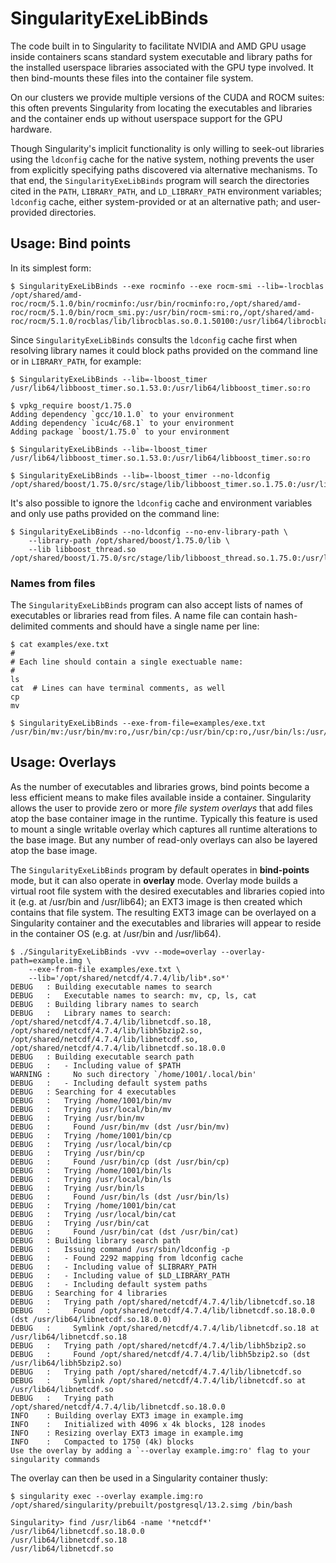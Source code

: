 # SingularityExeLibBinds

The code built in to Singularity to facilitate NVIDIA and AMD GPU usage inside containers scans standard system executable and library paths for the installed userspace libraries associated with the GPU type involved.  It then bind-mounts these files into the container file system.

On our clusters we provide multiple versions of the CUDA and ROCM suites:  this often prevents Singularity from locating the executables and libraries and the container ends up without userspace support for the GPU hardware.

Though Singularity's implicit functionality is only willing to seek-out libraries using the `ldconfig` cache for the native system, nothing prevents the user from explicitly specifying paths discovered via alternative mechanisms.  To that end, the `SingularityExeLibBinds` program will search the directories cited in the `PATH`, `LIBRARY_PATH`, and `LD_LIBRARY_PATH` environment variables; `ldconfig` cache, either system-provided or at an alternative path; and user-provided directories.

## Usage: Bind points

In its simplest form:

```(bash)
$ SingularityExeLibBinds --exe rocminfo --exe rocm-smi --lib=-lrocblas
/opt/shared/amd-roc/rocm/5.1.0/bin/rocminfo:/usr/bin/rocminfo:ro,/opt/shared/amd-roc/rocm/5.1.0/bin/rocm_smi.py:/usr/bin/rocm-smi:ro,/opt/shared/amd-roc/rocm/5.1.0/rocblas/lib/librocblas.so.0.1.50100:/usr/lib64/librocblas.so:ro
```

Since `SingularityExeLibBinds` consults the `ldconfig` cache first when resolving library names it could block paths provided on the command line or in `LIBRARY_PATH`, for example:

```(bash)
$ SingularityExeLibBinds --lib=-lboost_timer
/usr/lib64/libboost_timer.so.1.53.0:/usr/lib64/libboost_timer.so:ro

$ vpkg_require boost/1.75.0
Adding dependency `gcc/10.1.0` to your environment
Adding dependency `icu4c/68.1` to your environment
Adding package `boost/1.75.0` to your environment

$ SingularityExeLibBinds --lib=-lboost_timer
/usr/lib64/libboost_timer.so.1.53.0:/usr/lib64/libboost_timer.so:ro

$ SingularityExeLibBinds --lib=-lboost_timer --no-ldconfig
/opt/shared/boost/1.75.0/src/stage/lib/libboost_timer.so.1.75.0:/usr/lib64/libboost_timer.so:ro
```

It's also possible to ignore the `ldconfig` cache and environment variables and only use paths provided on the command line:

```(bash)
$ SingularityExeLibBinds --no-ldconfig --no-env-library-path \
    --library-path /opt/shared/boost/1.75.0/lib \
    --lib libboost_thread.so
/opt/shared/boost/1.75.0/src/stage/lib/libboost_thread.so.1.75.0:/usr/lib64/libboost_thread.so:ro
```

### Names from files

The `SingularityExeLibBinds` program can also accept lists of names of executables or libraries read from files.  A name file can contain hash-delimited comments and should have a single name per line:

```(bash)
$ cat examples/exe.txt 
#
# Each line should contain a single exectuable name:
#
ls
cat  # Lines can have terminal comments, as well
cp
mv

$ SingularityExeLibBinds --exe-from-file=examples/exe.txt 
/usr/bin/mv:/usr/bin/mv:ro,/usr/bin/cp:/usr/bin/cp:ro,/usr/bin/ls:/usr/bin/ls:ro,/usr/bin/cat:/usr/bin/cat:ro
```

## Usage: Overlays

As the number of executables and libraries grows, bind points become a less efficient means to make files available inside a container.  Singularity allows the user to provide zero or more *file system overlays* that add files atop the base container image in the runtime.  Typically this feature is used to mount a single writable overlay which captures all runtime alterations to the base image.  But any number of read-only overlays can also be layered atop the base image.

The `SingularityExeLibBinds` program by default operates in **bind-points** mode, but it can also operate in **overlay** mode.  Overlay mode builds a virtual root file system with the desired executables and libraries copied into it (e.g. at /usr/bin and /usr/lib64); an EXT3 image is then created which contains that file system.  The resulting EXT3 image can be overlayed on a Singularity container and the executables and libraries will appear to reside in the container OS (e.g. at /usr/bin and /usr/lib64).

```(bash)
$ ./SingularityExeLibBinds -vvv --mode=overlay --overlay-path=example.img \
    --exe-from-file examples/exe.txt \
    --lib='/opt/shared/netcdf/4.7.4/lib/lib*.so*'
DEBUG   : Building executable names to search
DEBUG   :   Executable names to search: mv, cp, ls, cat
DEBUG   : Building library names to search
DEBUG   :   Library names to search: /opt/shared/netcdf/4.7.4/lib/libnetcdf.so.18, /opt/shared/netcdf/4.7.4/lib/libh5bzip2.so, /opt/shared/netcdf/4.7.4/lib/libnetcdf.so, /opt/shared/netcdf/4.7.4/lib/libnetcdf.so.18.0.0
DEBUG   : Building executable search path
DEBUG   :   - Including value of $PATH
WARNING :     No such directory `/home/1001/.local/bin'
DEBUG   :   - Including default system paths
DEBUG   : Searching for 4 executables
DEBUG   :   Trying /home/1001/bin/mv
DEBUG   :   Trying /usr/local/bin/mv
DEBUG   :   Trying /usr/bin/mv
DEBUG   :     Found /usr/bin/mv (dst /usr/bin/mv)
DEBUG   :   Trying /home/1001/bin/cp
DEBUG   :   Trying /usr/local/bin/cp
DEBUG   :   Trying /usr/bin/cp
DEBUG   :     Found /usr/bin/cp (dst /usr/bin/cp)
DEBUG   :   Trying /home/1001/bin/ls
DEBUG   :   Trying /usr/local/bin/ls
DEBUG   :   Trying /usr/bin/ls
DEBUG   :     Found /usr/bin/ls (dst /usr/bin/ls)
DEBUG   :   Trying /home/1001/bin/cat
DEBUG   :   Trying /usr/local/bin/cat
DEBUG   :   Trying /usr/bin/cat
DEBUG   :     Found /usr/bin/cat (dst /usr/bin/cat)
DEBUG   : Building library search path
DEBUG   :   Issuing command /usr/sbin/ldconfig -p
DEBUG   :   - Found 2292 mapping from ldconfig cache
DEBUG   :   - Including value of $LIBRARY_PATH
DEBUG   :   - Including value of $LD_LIBRARY_PATH
DEBUG   :   - Including default system paths
DEBUG   : Searching for 4 libraries
DEBUG   :   Trying path /opt/shared/netcdf/4.7.4/lib/libnetcdf.so.18
DEBUG   :     Found /opt/shared/netcdf/4.7.4/lib/libnetcdf.so.18.0.0 (dst /usr/lib64/libnetcdf.so.18.0.0)
DEBUG   :     Symlink /opt/shared/netcdf/4.7.4/lib/libnetcdf.so.18 at /usr/lib64/libnetcdf.so.18
DEBUG   :   Trying path /opt/shared/netcdf/4.7.4/lib/libh5bzip2.so
DEBUG   :     Found /opt/shared/netcdf/4.7.4/lib/libh5bzip2.so (dst /usr/lib64/libh5bzip2.so)
DEBUG   :   Trying path /opt/shared/netcdf/4.7.4/lib/libnetcdf.so
DEBUG   :     Symlink /opt/shared/netcdf/4.7.4/lib/libnetcdf.so at /usr/lib64/libnetcdf.so
DEBUG   :   Trying path /opt/shared/netcdf/4.7.4/lib/libnetcdf.so.18.0.0
INFO    : Building overlay EXT3 image in example.img
INFO    :   Initialized with 4096 x 4k blocks, 128 inodes
INFO    : Resizing overlay EXT3 image in example.img
INFO    :   Compacted to 1750 (4k) blocks
Use the overlay by adding a `--overlay example.img:ro' flag to your singularity commands
```

The overlay can then be used in a Singularity container thusly:

```(bash)
$ singularity exec --overlay example.img:ro /opt/shared/singularity/prebuilt/postgresql/13.2.simg /bin/bash

Singularity> find /usr/lib64 -name '*netcdf*'
/usr/lib64/libnetcdf.so.18.0.0
/usr/lib64/libnetcdf.so.18
/usr/lib64/libnetcdf.so
```
